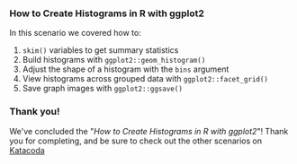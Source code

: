 ### How to Create Histograms in R with ggplot2

In this scenario we covered how to:

1. `skim()` variables to get summary statistics  
2. Build histograms with `ggplot2::geom_histogram()`  
3. Adjust the shape of a histogram with the `bins` argument  
4. View histograms across grouped data with `ggplot2::facet_grid()`  
4. Save graph images with `ggplot2::ggsave()`  

### Thank you!

We've concluded the "*How to Create Histograms in R with ggplot2*"! Thank you for completing, and be sure to check out the other scenarios on [Katacoda](https://www.katacoda.com/)
